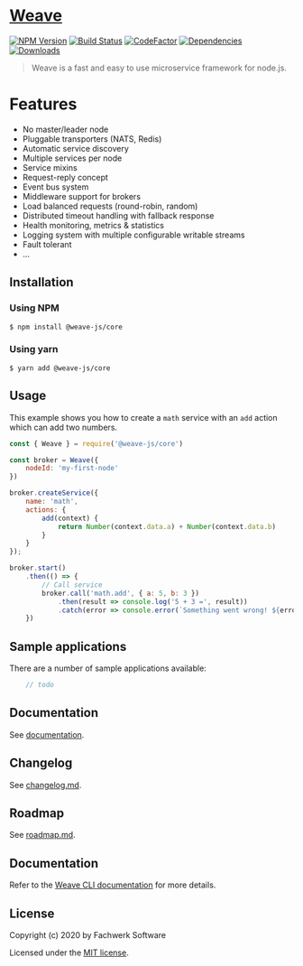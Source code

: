 
# [Weave](https://github.com/weave-microservices/weave)

[![NPM Version](https://img.shields.io/npm/v/@weave-js/core.svg)](https://www.npmjs.com/package/@weave-js/core)
[![Build Status](https://travis-ci.com/weave-microservices/weave.svg?branch=master)](https://travis-ci.com/weave-microservices/weave)
[![CodeFactor](https://www.codefactor.io/repository/github/weave-microservices/weave/badge)](https://www.codefactor.io/repository/github/weave-microservices/weave/overview/dev)
[![Dependencies](https://david-dm.org/weave-microservices/weave.svg)](https://david-dm.org/weave-microservices/weave.svg)
[![Downloads](https://img.shields.io/npm/dt/@weave-js/core.svg)](https://www.npmjs.com/package/@weave-js/core)

> Weave is a fast and easy to use microservice framework for node.js.


# Features

- No master/leader node
- Pluggable transporters (NATS, Redis)
- Automatic service discovery
- Multiple services per node
- Service mixins
- Request-reply concept
- Event bus system
- Middleware support for brokers
- Load balanced requests (round-robin, random)
- Distributed timeout handling with fallback response
- Health monitoring, metrics & statistics
- Logging system with multiple configurable writable streams
- Fault tolerant
- ...
  
## Installation

### Using NPM
```
$ npm install @weave-js/core
```

### Using yarn

```
$ yarn add @weave-js/core
```

## Usage

This example shows you how to create a `math` service with an `add` action which can add two numbers.

```js
const { Weave } = require('@weave-js/core')

const broker = Weave({
    nodeId: 'my-first-node'
})

broker.createService({
    name: 'math',
    actions: {
        add(context) {
            return Number(context.data.a) + Number(context.data.b)
        }
    }
});

broker.start()
    .then(() => {
        // Call service
        broker.call('math.add', { a: 5, b: 3 })
            .then(result => console.log('5 + 3 =', result))
            .catch(error => console.error(`Something went wrong! ${error.message}`))
    })

```

## Sample applications

There are a number of sample applications available:

```javascript
    // todo
```


## Documentation
See [documentation](https://weave.fachwerk.io).

## Changelog
See [changelog.md](changelog.md).

## Roadmap
See [roadmap.md](roadmap.md).

## Documentation

Refer to the [Weave CLI documentation](https://weave.fachwerk.io) for more details.

## License

Copyright (c) 2020 by Fachwerk Software

Licensed under the [MIT license](LICENSE).